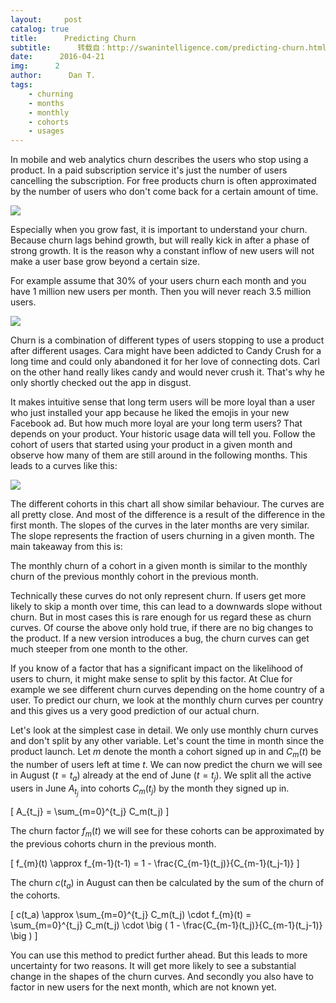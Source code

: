 ```yaml
---
layout:     post
catalog: true
title:      Predicting Churn
subtitle:      转载自：http://swanintelligence.com/predicting-churn.html
date:      2016-04-21
img:      2
author:      Dan T.
tags:
    - churning
    - months
    - monthly
    - cohorts
    - usages
---
```


In mobile and web analytics churn describes the users who stop using a product. In a paid subscription service
it's just the number of users cancelling the subscription. For free products churn is often approximated by the
number of users who don't come back for a certain amount of time. 

![](http://swanintelligence.com/images/2016q2/exit.png)


Especially when you grow fast, it is important to understand your churn. Because churn lags behind growth, but
will really kick in after a phase of strong growth. It is the reason why a constant inflow of new users
will not make a user base grow beyond a certain size.

For example assume that 30% of your users churn each month and you have 1 million new users per month. Then you
will never reach 3.5 million users.

![](http://swanintelligence.com/images/2016q2/30p_monthly_churn.png)


Churn is a combination of different types of users stopping to use a product after different usages. Cara might
have been addicted to Candy Crush for a long time and could only abandoned it for
her love of connecting dots. Carl on the other hand really likes candy and would never crush it. That's why he
only shortly checked out the app in disgust.

It makes intuitive sense that long term users will be more loyal than a user who just installed your app because
he liked the emojis in your new Facebook ad. But how much more loyal are your long term users? That depends
on your product. Your historic usage data will tell you. Follow the cohort of users that started using your
product in a given month and observe how many of them are still around in the following months. This leads to a
curves like this:

![](http://swanintelligence.com/images/2016q2/4_monthly_cohorts.png)


The different cohorts in this chart all show similar behaviour. The curves are all pretty close. And most
of the difference is a result of the difference in the first month. The slopes of the curves in the later
months are very similar. The slope represents the fraction of users churning in a given month. The main
takeaway from this is:

> 
The monthly churn of a cohort in a given month is similar to the monthly churn of the previous monthly cohort
in the previous month.


Technically these curves do not only represent churn. If users get more likely to skip a month over time, this can
lead to a downwards slope without churn. But in most cases this is rare enough for us regard these as churn curves.
Of course the above only hold true, if there are no big changes to the product. If a new version introduces a bug,
the churn curves can get much steeper from one month to the other.

If you know of a factor that has a significant impact on the likelihood of users to churn, it might make sense to
split by this factor. At Clue for example we see different churn curves depending on the home country of a user. To
predict our churn, we look at the monthly churn curves per country and this gives us a very good prediction of our
actual churn.

Let's look at the simplest case in detail. We only use monthly churn curves and don't split by any other variable. Let's
count the time in month since the product launch. Let $m$ denote the month a cohort signed up in and $C_m(t)$ be
the number of users left at time $t$. We can now predict the churn we will see in August ($t=t_a$) already at the
end of June ($t=t_j$). We split all the active users in June $A_{t_j}$ into cohorts $C_m(t_j)$ by
the month they signed up in.

\[ A_{t_j} = \sum_{m=0}^{t_j} C_m(t_j) \]

The churn factor $f_{m}(t)$ we will see for these cohorts can be approximated by the previous cohorts churn
in the previous month.

\[ f_{m}(t) \approx f_{m-1}(t-1) = 1 - \frac{C_{m-1}(t_j)}{C_{m-1}(t_j-1)} \]

The churn $c(t_a)$ in August can then be calculated by the sum of the churn of the cohorts.

\[
c(t_a) \approx \sum_{m=0}^{t_j} C_m(t_j) \cdot f_{m}(t)
= \sum_{m=0}^{t_j} C_m(t_j) \cdot \big ( 1 - \frac{C_{m-1}(t_j)}{C_{m-1}(t_j-1)} \big )
\]

You can use this method to predict further ahead. But this leads to more uncertainty for two reasons. It will get
more likely to see a substantial change in the shapes of the churn curves. And secondly you also have to factor in
new users for the next month, which are not known yet.
